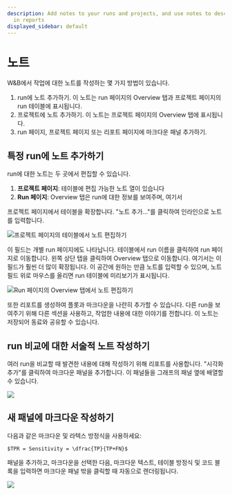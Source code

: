 ```yaml
---
description: Add notes to your runs and projects, and use notes to describe your findings
  in reports
displayed_sidebar: default
---
```


# 노트

W&B에서 작업에 대한 노트를 작성하는 몇 가지 방법이 있습니다.

1. run에 노트 추가하기. 이 노트는 run 페이지의 Overview 탭과 프로젝트 페이지의 run 테이블에 표시됩니다.
2. 프로젝트에 노트 추가하기. 이 노트는 프로젝트 페이지의 Overview 탭에 표시됩니다.
3. run 페이지, 프로젝트 페이지 또는 리포트 페이지에 마크다운 패널 추가하기.

## 특정 run에 노트 추가하기

run에 대한 노트는 두 곳에서 편집할 수 있습니다.

1. **프로젝트 페이지**: 테이블에 편집 가능한 노트 열이 있습니다
2. **Run 페이지**: Overview 탭은 run에 대한 정보를 보여주며, 여기서

프로젝트 페이지에서 테이블을 확장합니다. "노트 추가..."를 클릭하여 인라인으로 노트를 입력합니다.

![프로젝트 페이지의 테이블에서 노트 편집하기](https://downloads.intercomcdn.com/i/o/148296355/34114b47362b0378e233a440/2019-09-13+08.05.17.gif)

이 필드는 개별 run 페이지에도 나타납니다. 테이블에서 run 이름을 클릭하여 run 페이지로 이동합니다. 왼쪽 상단 탭을 클릭하여 Overview 탭으로 이동합니다. 여기서는 이 필드가 훨씬 더 많이 확장됩니다. 이 공간에 원하는 만큼 노트를 입력할 수 있으며, 노트 필드 위로 마우스를 올리면 run 테이블에 미리보기가 표시됩니다.

![Run 페이지의 Overview 탭에서 노트 편집하기](https://downloads.intercomcdn.com/i/o/148297196/afdb48d2fb59aaa0c90c3aed/2019-09-13+08.06.45.gif)

또한 리포트를 생성하여 플롯과 마크다운을 나란히 추가할 수 있습니다. 다른 run을 보여주기 위해 다른 섹션을 사용하고, 작업한 내용에 대한 이야기를 전합니다. 이 노트는 저장되어 동료와 공유할 수 있습니다.

## run 비교에 대한 서술적 노트 작성하기

여러 run을 비교할 때 발견한 내용에 대해 작성하기 위해 리포트를 사용합니다. "시각화 추가"를 클릭하여 마크다운 패널을 추가합니다. 이 패널들을 그래프의 패널 옆에 배열할 수 있습니다.

![](https://downloads.intercomcdn.com/i/o/148297552/64e5baa86a48927158d17456/2019-09-13+08.08.31.gif)

## 새 패널에 마크다운 작성하기

다음과 같은 마크다운 및 라텍스 방정식을 사용하세요:

```
$TPR = Sensitivity = \dfrac{TP}{TP+FN}$
```

패널을 추가하고, 마크다운을 선택한 다음, 마크다운 텍스트, 테이블 방정식 및 코드 블록을 입력하면 마크다운 패널 밖을 클릭할 때 자동으로 렌더링됩니다.

![](@site/static/images/app_ui/tables_panel.gif)